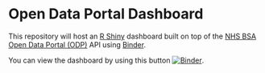# Open Data Portal Dashboard

This repository will host an [R Shiny](https://shiny.rstudio.com) dashboard built on top of the [NHS BSA Open Data Portal (ODP)](https://opendata.nhsbsa.net) API using [Binder](https://mybinder.org/v2/gh/sfdsa/HEAD). 

You can view the dashboard by using this button [![Binder](https://mybinder.org/badge_logo.svg)](https://mybinder.org/v2/gl/nhsbsa%2Finsight%2Fdall%2Fodp-dashboard/master?urlpath=rshiny).
